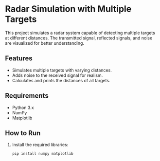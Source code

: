 # Radar Simulation with Multiple Targets

This project simulates a radar system capable of detecting multiple targets at different distances. The transmitted signal, reflected signals, and noise are visualized for better understanding.

## Features
- Simulates multiple targets with varying distances.
- Adds noise to the received signal for realism.
- Calculates and prints the distances of all targets.

## Requirements
- Python 3.x
- NumPy
- Matplotlib

## How to Run
1. Install the required libraries:
   ```bash
   pip install numpy matplotlib
